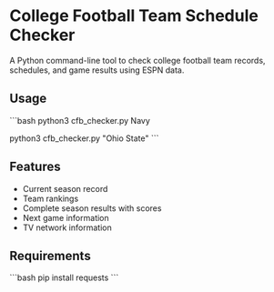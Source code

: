 # College Football Team Schedule Checker

A Python command-line tool to check college football team records, schedules, and game results using ESPN data.

## Usage
\`\`\`bash
python3 cfb_checker.py Navy

python3 cfb_checker.py \"Ohio State\"
\`\`\`

## Features
- Current season record
- Team rankings
- Complete season results with scores
- Next game information
- TV network information

## Requirements
\`\`\`bash
pip install requests
\`\`\`
